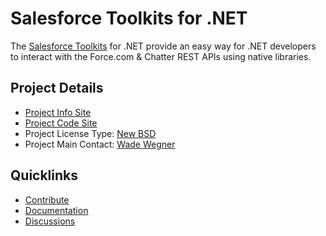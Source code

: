 # Salesforce Toolkits for .NET

The [Salesforce Toolkits](https://github.com/developerforce/Force.com-Toolkit-for-NET) for .NET provide an easy way for .NET developers to interact with the Force.com & Chatter REST APIs using native libraries.

## Project Details
* [Project Info Site](https://github.com/developerforce/Force.com-Toolkit-for-NET) 
* [Project Code Site](https://github.com/developerforce/Force.com-Toolkit-for-NET) 
* Project License Type: [New BSD](https://github.com/developerforce/Force.com-Toolkit-for-NET/blob/master/LICENSE		)
* Project Main Contact: [Wade Wegner](https://github.com/wadewegner) 

## Quicklinks

* [Contribute](https://github.com/developerforce/Force.com-Toolkit-for-NET#contributing-to-the-repository)
* [Documentation](https://github.com/developerforce/Force.com-Toolkit-for-NET#operations) 
* [Discussions](https://github.com/developerforce/Force.com-Toolkit-for-NET/issues)